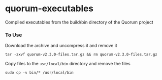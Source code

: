 # quorum-executables
Compiled executables from the build/bin directory of the Quorum project

### To Use

Download the archive and uncompress it and remove it

```:bash
tar -zxvf quorum-v2.3.0-files.tar.gz && rm quorum-v2.3.0-files.tar.gz
```
Copy files to the `usr/local/bin` directory and remove the files
```:bash
sudo cp -v bin/* /usr/local/bin  
```
